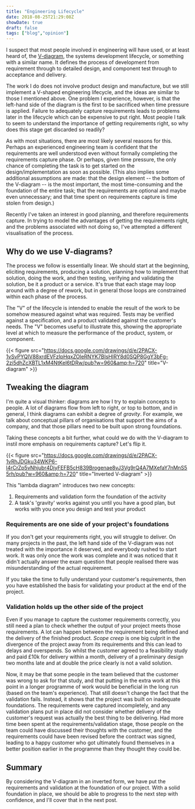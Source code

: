 ```yaml
---
title: "Engineering Lifecycle"
date: 2018-08-25T21:29:08Z
showDate: true
draft: false
tags: ["blog","opinion"]
---
```


I suspect that most people involved in engineering will have used, or at least heard of, the [V-diagram](https://en.wikipedia.org/wiki/V-Model), the systems development lifecycle, or something with a similar name. It defines the process of development from requirement through to detailed design, and component test through to acceptance and delivery.

The work I do does not involve product design and manufacture, but we still implement a V-shaped engineering lifecycle, and the ideas are similar to those I mentioned above. One problem I experience, however, is that the left-hand side of the diagram is the first to be sacrificed when time pressure is applied. Failure to adequately capture requirements leads to problems later in the lifecycle which can be expensive to put right. Most people I talk to seem to understand the importance of getting requirements right, so why does this stage get discarded so readily?

As with most situations, there are most likely several reasons for this. Perhaps an experienced engineering team is confident that the requirements are well understood even without formally completing the requirements capture phase. Or perhaps, given time pressure, the only chance of completing the task is to get started on the design/implementation as soon as possible. (This also implies some additional assumptions are made: that the design element -- the bottom of the V-diagram -- is the most important, the most time-consuming and the foundation of the entire task; that the requirements are optional and maybe even unnecessary; and that time spent on requirements capture is time stolen from design.)

Recently I've taken an interest in good planning, and therefore requirements capture. In trying to model the advantages of getting the requirements right, and the problems associated with not doing so, I've attempted a different visualisation of the process.

## Why do we use V-diagrams?

The process we follow is essentially linear. We should start at the beginning, eliciting requirements, producing a solution, planning how to implement that solution, doing the work, and then testing, verifying and validating the solution, be it a product or a service. It's true that each stage may loop around with a degree of rework, but in general those loops are constrained within each phase of the process.

The "V" of the lifecycle is intended to enable the result of the work to be somehow measured against what was required. Tests may be verified against a specification, and a product validated against the customer's needs. The "V" becomes useful to illustrate this, showing the appropriate level at which to measure the performance of the product, system, or component.

{{< figure src="https://docs.google.com/drawings/d/e/2PACX-1vSvPYQIV88xrdEVFzIpHqxZOleRNYK7BIsHIRY8d0SQP8GgY3bFg-2zi5dhZcXBTL1xM4NtKeI6tDRw/pub?w=960&amp;h=720" title="V-diagram" >}}

## Tweaking the diagram

I'm quite a visual thinker: diagrams are how I try to explain concepts to people. A lot of diagrams flow from left to right, or top to bottom, and in general, I think diagrams can exhibit a degree of *gravity*. For example, we talk about conceptual pillars of organisations that support the aims of a company, and that those pillars need to be built upon strong foundations.

Taking these concepts a bit further, what could we do with the V-diagram to instil more emphasis on requirements capture? Let's flip it.

{{< figure src="https://docs.google.com/drawings/d/e/2PACX-1vRhJDGku34WKP6-l4rCrZp5vNhjubr4DjyFEFB5cH839Brogenae8vJ3Vg9rQ4A7MXefaY7nMnS55rh/pub?w=960&amp;h=720" title="Inverted V-diagram" >}}

This "lambda diagram" introduces two new concepts:

1. Requirements and validation form the foundation of the activity
2. A task's 'gravity' works against you until you have a good plan, but works with you once you design and test your product

### Requirements are one side of your project's foundations

If you don't get your requirements right, you will struggle to deliver. On many projects in the past, the left hand side of the V-diagram was not treated with the importance it deserved, and everybody rushed to start work. It was only once the work was complete and it was noticed that it didn't actually answer the exam question that people realised there was misunderstanding of the actual requirement.

If you take the time to fully understand your customer's requirements, then you have established the basis for validating your product at the end of the project.

### Validation holds up the other side of the project

Even if you manage to capture the customer requirements correctly, you still need a plan to check whether the output of your project meets those requirements. A lot can happen between the requirement being defined and the delivery of the finished product. *Scope creep* is one big culprit in the divergence of the project away from its requirements and this can lead to delays and overspends. So whilst the customer agreed to a feasibility study and paid £10k for delivery within a month, delivery of a preliminary design two months late and at double the price clearly is not a valid solution.

Now, it may be that some people in the team believed that the customer was wrong to ask for that study, and that putting in the extra work at this point in a longer programme of work would be beneficial in the long run (based on the team's experience). That still doesn't change the fact that the validation fails. Instead, it shows that the project was built on inadequate foundations. The requirements were captured incompletely, and any validation plans put in place did not consider whether delivery of the customer's request was actually the best thing to be delivering. Had more time been spent at the requirements/validation stage, those people on the team could have discussed their thoughts with the customer, and the requirements could have been revised before the contract was signed, leading to a happy customer who got ultimately found themselves in a better position earlier in the programme than they thought they could be.

## Summary

By considering the V-diagram in an inverted form, we have put the requirements and validation at the foundation of our project. With a solid foundation in place, we should be able to progress to the next step with confidence, and I'll cover that in the next post.

